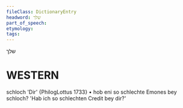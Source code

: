```yaml
---
fileClass: DictionaryEntry
headword: שלך
part_of_speech: 
etymology: 
tags: 
---
```

שלך

WESTERN
========

schloch 'Dir' {PhilogLottus 1733}
	•	hob eni so schlechte Emones bey schloch? 'Hab ich so schlechten Credit bey dir?'